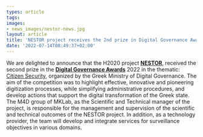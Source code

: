 ```yaml
---
types: article
tags:
images: 
- news_images/nestor-news.jpg
layout: article
title: 'NESTOR project receives the 2nd prize in Digital Governance Awards'
date: '2022-07-14T08:49:37+02:00'
---
```

<p>We are delighted to announce that the H2020 project <a href="https://nestor-project.eu/"><b>NESTOR</b></a>, received the second prize in the <a href="https://digitalawards.gov.gr/"><b>Digital Governance Awards</b></a> 2022 in the thematic: <a href="https://digitalawards.gov.gr/winners">Citizen Security</a>, organized by the Greek Ministry of Digital Governance. Τhe aim of the competition was to highlight effective, innovative and pioneering digitization processes, while simplifying administrative procedures, and develop actions that support the digital transformation of the Greek state. The M4D group of MKLab, as the Scientific and Technical manager of the project, is responsible for the management and supervision of the scientific and technical outcomes of the NESTOR project. In addition, as a technology provider, the team will develop and integrate services for surveillance objectives in various domains.  </p>